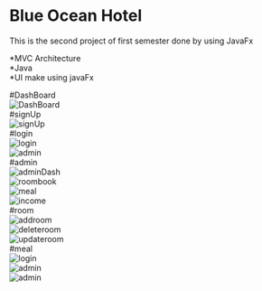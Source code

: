 # Blue Ocean Hotel<br>

This is the second project of first semester done by using JavaFx

*MVC Architecture<br>
*Java<br>
*UI make using javaFx

#DashBoard<br>
![DashBoard](src/assets/project/dashboard.png)<br>
#signUp<br>
![signUp](src/assets/project/SignUp.png)<br>
#login<br>
![login](src/assets/project/login.png)<br>
![admin](src/assets/project/admin.png)<br>
#admin<br>
![adminDash](src/assets/project/admin%20dash.png)<br>
![roombook](src/assets/project/booking%20room.png)<br>
![meal](src/assets/project/meal.png)<br>
![income](src/assets/project/Income.png)<br>
#room<br>
![addroom](src/assets/project/add%20new%20room.png)<br>
![deleteroom](src/assets/project/delete%20rrom.png)<br>
![updateroom](src/assets/project/update%20rrom.png)<br>
#meal<br>
![login](src/assets/project/add%20new%20room.png)<br>
![admin](src/assets/project/delete%20rrom.png)<br>
![admin](src/assets/project/update%20rrom.png)<br>

